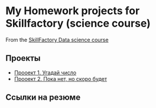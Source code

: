# Мy Homework projects for Skillfactory (science course)
From the [SkillFactory Data science course](https://apps.skillfactory.ru/)

## Проекты

* [Прооект 1. Угадай число](https://github.com/Zzurr/SFDS-HW/tree/main/FIND_RANDOM_NUMBER)
* [Прооект 2. Пока нет, но скоро будет]()

## Ссылки на резюме
